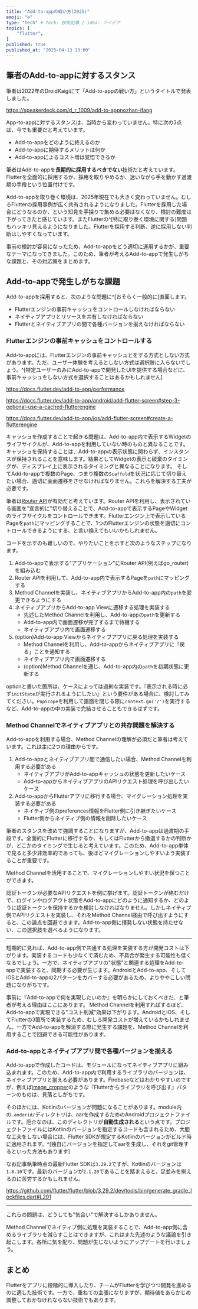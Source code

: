 ```yaml
---
title: "Add-to-appの戦い方(2025)"
emoji: "⚙️"
type: "tech" # tech: 技術記事 / idea: アイデア
topics: [
    "flutter",
]
published: true
published_at: "2025-04-13 13:00"
---
```


## 筆者のAdd-to-appに対するスタンス

筆者は2022年のDroidKaigiにて「Add-to-appの戦い方」というタイトルで発表しました。

https://speakerdeck.com/d_r_1009/add-to-appnozhan-ifang

App-to-appに対するスタンスは、当時から変わっていません。特に次の3点は、今でも重要だと考えています。

* Add-to-appをどのように終えるのか
* Add-to-appに期待するメリットは何か
* Add-to-appによるコスト増は覚悟できるか

筆者はAdd-to-appを**長期的に採用するべきでない**技術だと考えています。Flutterを全面的に採用するか、採用を取りやめるか、迷いながら手を動かす過渡期の手段という位置付けです。

Add-to-appを取り巻く環境は、2025年現在でも大きく変わっていません。むしろFlutterの採用事例が広く共有されるようになりました。Flutterを採用した場合にどうなるのか、という知見を手探りで集める必要はなくなり、検討の難度は下がってきたと感じています。またFlutterの^[特に取り巻く環境に関する]問題もハッキリ見えるようになりました。Flutterを採用する判断、逆に採用しない判断はしやすくなっています。

事前の検討が容易になったため、Add-to-appをどう適切に運用するかが、重要なテーマになってきました。このため、筆者が考えるAdd-to-appで発生しがちな課題と、その対応策をまとめます。

## Add-to-appで発生しがちな課題

Add-to-appを採用すると、次のような問題に^[おそらく一般的に]直面します。

* Flutterエンジンの事前キャッシュをコントロールしなければならない
* ネイティブアプリとリソースを共有しなければならない
* Flutterとネイティブアプリの間で各種バージョンを揃えなければならない

### Flutterエンジンの事前キャッシュをコントロールする

Add-to-appには、Flutterエンジンの事前キャッシュとをする方式としない方式があります。ただ、ユーザー体験を考えるとしない方式は選択肢に入らないでしょう。^[特定ユーザーのみにAdd-to-appで開発したUIを提供する場合などに、事前キャッシュをしない方式を選択することはあるかもしれません]

https://docs.flutter.dev/add-to-app/performance

https://docs.flutter.dev/add-to-app/android/add-flutter-screen#step-3-optional-use-a-cached-flutterengine

https://docs.flutter.dev/add-to-app/ios/add-flutter-screen#create-a-flutterengine

キャッシュを作成することで起きる問題は、Add-to-app内で表示するWidgetのライフサイクルが、Add-to-appを利用していない時のものと異なることです。キャッシュを保持することは、Add-to-appの表示状態に関わらず、インスタンスが保持されることを意味します。結果としてWidgetの表示と破棄のタイミングが、ディスプレイ上に表示されるタイミングと異なることになります。
そしてAdd-to-appで複数のPage、つまり複数の`Scaffold`を状況に応じて切り替えたい場合、適切に画面遷移をさせなければなりません。これらを解決する工夫が必要です。

筆者は[Router API](https://docs.flutter.dev/ui/navigation#using-the-router)が有効だと考えています。Router APIを利用し、表示されている画面を"宣言的に"切り替えることで、Add-to-appで表示するPageやWidgetのライフサイクルをコントロールできます。Flutterエンジン上で表示しているPageを`path`にマッピングすることで、1つのFlutterエンジンの状態を適切にコントロールできるようにする、と言い換えてもいいかもしれません。

コードを示すのも難しいので、やりたいことを示すと次のようなステップになります。

1. Add-to-appで表示する"アプリケーション"にRouter API(例えばgo_router)を組み込む
2. Router APIを利用して、Add-to-app内で表示するPageを`path`にマッピングする
3. Method Channelを実装し、ネイティブアプリからAdd-to-app内の`path`を変更できるようにする
4. ネイティブアプリからAdd-to-app Viewに遷移する処理を実装する
   * 先述したMethod Channelを利用し、Add-to-appの`path`を更新する
   * Add-to-app内で画面遷移が完了するまで待機する
   * ネイティブアプリ内で画面遷移する
5. (option)Add-to-app Viewからネイティブアプリに戻る処理を実装する
   * Method Channelを利用し、Add-to-appからネイティブアプリに「戻る」ことを通知する
   * ネイティブアプリ内で画面遷移する
   * (option)Method Channelを通じ、Add-to-app内の`path`を初期状態に更新する

optionと書いた箇所は、ケースによっては過剰な実装です。『表示される時に必ず`initState`が実行されるようにしたい』という要件がある場合に、検討してみてください。`PopScope`を利用して画面を閉じる際に`context.go('/')`を実行するなど、Add-to-appの中の実装で完結させることもできるはずです。

### Method Channelでネイティブアプリとの共存問題を解決する

Add-to-appを利用する場合、Method Channelの理解が必須だと筆者は考えています。これは主に2つの理由からです。

1. Add-to-appとネイティブアプリ間で通信したい場合、Method Channelを利用する必要がある
   * ネイティブアプリがAdd-to-appキャッシュの状態を更新したいケース
   * Add-to-appからネイティブアプリのAPIリクエスト処理を呼び出したいケース
2. Add-to-appからFlutterアプリに移行する場合、マイグレーション処理を実装する必要がある
   * ネイティブ側のpreferences情報をFlutter側に引き継ぎたいケース
   * Flutter側からネイティブ側の情報を削除したいケース

筆者のスタンスを改めて強調することになりますが、Add-to-appは過渡期の手段です。全面的にFlutterに移行するか、もしくはFlutterから撤退するかの判断かが、どこかのタイミングで生じると考えています。このため、Add-to-app単体で見ると多少非効率的であっても、後ほどマイグレーションしやすいよう実装することが重要です。

Method Channelを活用することで、マイグレーションしやすい状況を保つことができます。

認証トークンが必要なAPIリクエストを例に挙げます。認証トークンが絡むだけで、ログインやログアウト状態をAdd-to-appにどのように通知するか、どのように認証トークンを保持するかを検討しなければなりません。しかしネイティブ側でAPIリクエストを実装し、それをMethod Channel経由で呼び出すようにすると、この論点を回避できます。Add-to-app側に揮発しない状態を持たせない、この選択肢を選べるようになります。

---

短期的に見れば、Add-to-app側で共通する処理を実装する方が開発コストは下がります。実装するコードも少なくて済むため、不具合が発生する可能性も低くなるでしょう。一方で、ネイティブアプリの"状態"と関連する処理をAdd-to-appで実装すると、同期する必要が生じます。AndroidとAdd-to-app、そしてiOSとAdd-to-appの2パターンをカバーする必要があるため、よりややこしい問題になりがちです。

事前に『Add-to-appで何を実現したいのか』を明らかにしておくべきだ、と筆者が考える理由はここにあります。
Method Channelを利用すればするほど、Add-to-appで実現できる"コスト削減"効果は下がります。AndroidとiOS、そしてFlutterの3箇所で実装するため、むしろ開発コストが増えているかもしれません。一方でAdd-to-appを解消する際に発生する課題を、Method Channelを利用することで回避できる可能性があります。

### Add-to-appとネイティブアプリ間で各種バージョンを揃える

Add-to-appで作成したコードは、モジュールになってネイティブアプリに組み込まれます。このため、Add-to-app内で利用するライブラリのバージョンは、ネイティブアプリと揃える必要があります。Firebaseなどはわかりやすいのですが、例えば[image_cropper](https://pub.dev/packages/image_cropper)のような『Flutterからライブラリを呼び出す』パターンのものは、見落としがちです。

そのほかには、Kotlinのバージョンが問題になることがあります。module内の`.andorid/`ディレクトリは、aarを作成するためのAndroidプロジェクトファイルです。厄介なのは、このディレクトリが**自動生成される**という点です。プロジェクトファイルにはKotlinのバージョンを指定するコードも含まれるため、大胆な工夫をしない場合には、Flutter SDKが規定するKotlinのバージョンがビルド時に適用されます。^[独自にバージョンを指定してaarを生成し、それをgit管理するといった方法もあります]

なお記事執筆時点の最新Flutter SDKは`3.29.2`ですが、Kotlinのバージョンは`1.8.10`です。最新のバージョンが`2.1.20`であることを踏まえると、足並みを揃えるのに苦労するかもしれません。

https://github.com/flutter/flutter/blob/3.29.2/dev/tools/bin/generate_gradle_lockfiles.dart#L291

---

これらの問題は、どうしても"気合い"で解決するしかありません。

Method Channelでネイティブ側に処理を実装することで、Add-to-app側に含めるライブラリを減らすことはできますが、これはまた先述のような議論を引き起こします。各所に気を配り、問題が生じないようにアップデートを行いましょう。

## まとめ

Flutterをアプリに段階的に導入したり、チームがFlutterを学びつつ開発を進めるのに適した技術です。一方で、重ねての主張になりますが、期待値をあらかじめ調整しておかなけれならない技術でもあります。
